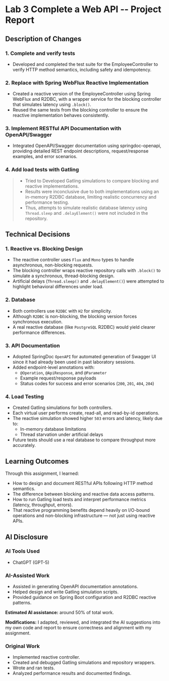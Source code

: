 # Lab 3 Complete a Web API -- Project Report

## Description of Changes
### 1. Complete and verify tests
- Developed and completed the test suite for the EmployeeController to verify HTTP method semantics, including safety and idempotency.

### 2. Replace with Spring WebFlux Reactive Implementation
- Created a reactive version of the EmployeeController using Spring WebFlux and R2DBC, with a wrapper service for the blocking controller that simulates latency using `.block()`.
- Reused the same tests from the blocking controller to ensure the reactive implementation behaves consistently.

### 3. Implement RESTful API Documentation with OpenAPI/Swagger
- Integrated OpenAPI/Swagger documentation using springdoc-openapi, providing detailed REST endpoint descriptions, request/response examples, and error scenarios.

### 4. Add load tests with Gatling
> - Tried to Developed Gatling simulations to compare blocking and reactive implementations.
> - Results were inconclusive due to both implementations using an in-memory R2DBC database, limiting realistic concurrency and performance testing.
> - Thus, attempts to simulate realistic database latency using `Thread.sleep` and `.delayElement()` were not included in the repository.


## Technical Decisions

### 1. Reactive vs. Blocking Design
- The reactive controller uses `Flux` and `Mono` types to handle asynchronous, non-blocking requests.
- The blocking controller wraps reactive repository calls with `.block()` to simulate a synchronous, thread-blocking design.
- Artificial delays (`Thread.sleep()` and `.delayElement()`) were attempted to highlight behavioral differences under load.

### 2. Database
- Both controllers use `R2DBC` with `H2` for simplicity.
- Although `R2DBC` is non-blocking, the blocking version forces synchronous execution.
- A real reactive database (like `PostgreSQL` R2DBC) would yield clearer performance differences.

### 3. API Documentation
- Adopted SpringDoc `OpenAPI` for automated generation of Swagger UI since it had already been used in past laboratory sessions.
- Added endpoint-level annotations with:
  - `@Operation`, `@ApiResponse`, and `@Parameter`
  - Example request/response payloads
  - Status codes for success and error scenarios (`200`, `201`, `404`, `204`)

### 4. Load Testing
- Created Gatling simulations for both controllers.
- Each virtual user performs create, read-all, and read-by-id operations.
- The reactive simulation showed higher `503` errors and latency, likely due to:
  - In-memory database limitations
  - Thread starvation under artificial delays
- Future tests should use a real database to compare throughput more accurately.


## Learning Outcomes
Through this assignment, I learned:
- How to design and document RESTful APIs following HTTP method semantics.
- The difference between blocking and reactive data access patterns.
- How to run Gatling load tests and interpret performance metrics (latency, throughput, errors).
- That reactive programming benefits depend heavily on I/O-bound operations and non-blocking infrastructure — not just using reactive APIs.


## AI Disclosure
### AI Tools Used
- ChatGPT (GPT-5)

### AI-Assisted Work
- Assisted in generating OpenAPI documentation annotations.
- Helped design and write Gatling simulation scripts.
- Provided guidance on Spring Boot configuration and R2DBC reactive patterns.

**Estimated AI assistance:** around 50% of total work.

**Modifications:** I adapted, reviewed, and integrated the AI suggestions into my own code and report to ensure correctness and alignment with my assignment.

### Original Work
- Implemented reactive controller.
- Created and debugged Gatling simulations and repository wrappers.
- Wrote and ran tests.
- Analyzed performance results and documented findings.